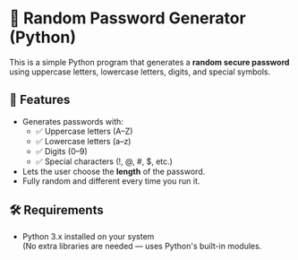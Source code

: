 # 🔐 Random Password Generator (Python)

This is a simple Python program that generates a **random secure password** using uppercase letters, lowercase letters, digits, and special symbols.

## 📌 Features
- Generates passwords with:
  - ✅ Uppercase letters (A–Z)
  - ✅ Lowercase letters (a–z)
  - ✅ Digits (0–9)
  - ✅ Special characters (!, @, #, $, etc.)
- Lets the user choose the **length** of the password.
- Fully random and different every time you run it.

## 🛠 Requirements
- Python 3.x installed on your system  
(No extra libraries are needed — uses Python's built-in modules.
